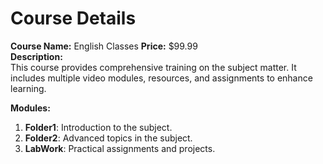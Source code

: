 # Course Details

**Course Name:** English Classes 
**Price:** $99.99  
**Description:**  
This course provides comprehensive training on the subject matter. It includes multiple video modules, resources, and assignments to enhance learning.

**Modules:**
1. **Folder1**: Introduction to the subject.
2. **Folder2**: Advanced topics in the subject.
3. **LabWork**: Practical assignments and projects.

